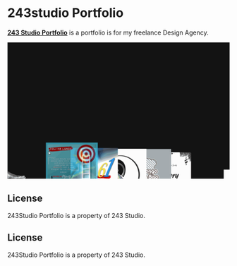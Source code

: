 # 243studio Portfolio


**[243 Studio Portfolio](https://astonishing-piroshki-1236ad.netlify.app/)** is a portfolio is for my freelance Design Agency.


![image](https://github.com/243Studio/gif/raw/main/243studio.gif)

## License
243Studio Portfolio is a property of 243 Studio.


## License
243Studio Portfolio is a property of 243 Studio.
